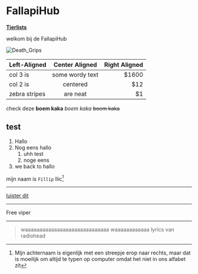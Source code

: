 # FallapiHub
[**Tierlists**](https://fallapihub.github.io/tierlists.md)

welkom bij de FallapiHub


![Death_Grips](https://github.com/FallapiHub/fallapihub.github.io/assets/158185370/1ed79688-0a34-417a-b655-95540b99e89b)

| Left-Aligned  | Center Aligned  | Right Aligned |
| :------------ |:---------------:| -----:|
| col 3 is      | some wordy text | $1600 |
| col 2 is      | centered        |   $12 |
| zebra stripes | are neat        |    $1 |

check deze **boem kaka**
*boem kaka*
~~boem kaka~~ 


## test
1. Hallo
2. Nog eens hallo
   1. uhh test
   2. noge eens
4. we back to hallo


mijn naam is ```Fillip``` Ilic[^1] 

---

[luister dit](https://www.youtube.com/watch?v=-XazLR5UFWM&ab_channel=RapperViperVEVOArchive)

___

Free viper

***


[^1]:  Mijn achternaam is eigenlijk met een streepje erop naar rechts, maar dat is moeilijk om altijd te typen op computer omdat het niet in ons alfabet zit


>waaaaaaaaaaaaaaaaaaaaaaaaaaaaa waaaaaaaaaaaa
lyrics van radiohead


